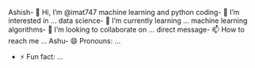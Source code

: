 Ashish- 👋 Hi, I’m @imat747
machine learning and python coding- 👀 I’m interested in ...
data science- 🌱 I’m currently learning ...
machine learning algorithms- 💞️ I’m looking to collaborate on ...
direct message- 📫 How to reach me ...
Ashu- 😄 Pronouns: ...
- ⚡ Fun fact: ...

<!---
imat747/imat747 is a ✨ special ✨ repository because its `README.md` (this file) appears on your GitHub profile.
You can click the Preview link to take a look at your changes.
--->
